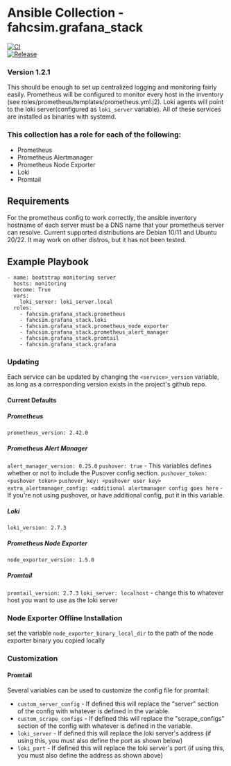 # Ansible Collection - fahcsim.grafana_stack
[![CI](https://github.com/fahcsim/grafana_stack_collection/actions/workflows/prometheus.yml/badge.svg)](https://github.com/fahcsim/grafana_stack_collection/actions/workflows/prometheus.yml)  
[![Release](https://github.com/fahcsim/grafana_stack_collection/actions/workflows/release.yml/badge.svg)](https://github.com/fahcsim/grafana_stack_collection/actions/workflows/release.yml)
### Version 1.2.1
This should be enough to set up centralized logging and monitoring fairly easily. Prometheus will be configured to monitor every host in the inventory (see roles/prometheus/templates/prometheus.yml.j2). Loki agents will point to the loki server(configured as `loki_server` variable). All of these services are installed as binaries with systemd.
### This collection has a role for each of the following:
- Prometheus
- Prometheus Alertmanager
- Prometheus Node Exporter
- Loki
- Promtail
## Requirements
For the prometheus config to work correctly, the ansible inventory hostname of each server must be a DNS name that your prometheus server can resolve.
Current supported distributions are Debian 10/11 and Ubuntu 20/22. It may work on other distros, but it has not been tested.
## Example Playbook
```
- name: bootstrap monitoring server
  hosts: monitoring
  become: True
  vars:
    loki_server: loki_server.local
  roles:
    - fahcsim.grafana_stack.prometheus
    - fahcsim.grafana_stack.loki
    - fahcsim.grafana_stack.prometheus_node_exporter
    - fahcsim.grafana_stack.prometheus_alert_manager
    - fahcsim.grafana_stack.promtail
    - fahcsim.grafana_stack.grafana
```
### Updating
Each service can be updated by changing the `<service>_version` variable, as long as a corresponding version exists in the project's github repo.
#### Current Defaults
##### Prometheus
`prometheus_version: 2.42.0`
##### Prometheus Alert Manager
`alert_manager_version: 0.25.0`
`pushover: true` - This variables defines whether or not to include the Pusover config section.
`pushover_token: <pushover token>`
`pushover_key: <pushover user key>`
`extra_alertmanager_config: <additional alertmanager config goes here` - If you're not using pushover, or have additional config, put it in this variable.
##### Loki
`loki_version: 2.7.3`
##### Prometheus Node Exporter
`node_exporter_version: 1.5.0`
##### Promtail
`promtail_version: 2.7.3`
`loki_server: localhost` - change this to whatever host you want to use as the loki server

### Node Exporter Offline Installation
set the variable `node_exporter_binary_local_dir` to the path of the node exporter binary you copied locally

### Customization
#### Promtail
Several variables can be used to customize the config file for promtail:
- `custom_server_config` - If defined this will replace the "server" section of the config with whatever is defined in the variable. 
- `custom_scrape_configs` - If defined this will replace the "scrape_configs" section of the config with whatever is defined in the variable. 
- `loki_server` - If defined this will replace the loki server's address (if using this, you must also define the port as shown below)
- `loki_port` - If defined this will replace the loki server's port (if using this, you must also define the address as shown above)
